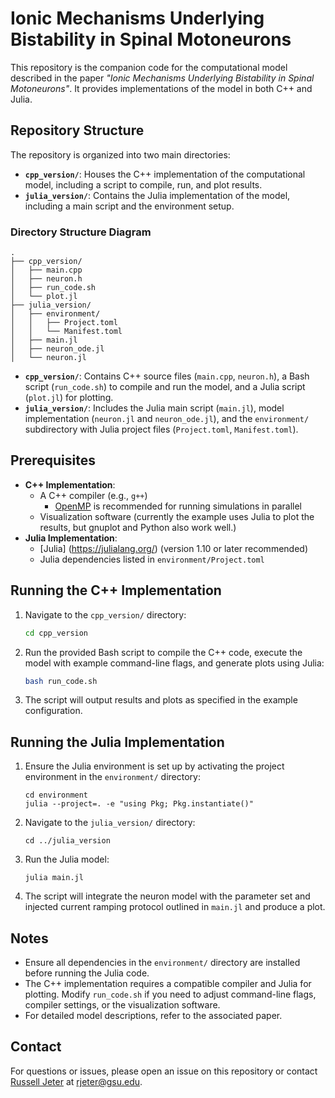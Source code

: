 # Ionic Mechanisms Underlying Bistability in Spinal Motoneurons

This repository is the companion code for the computational model described in the paper *"Ionic Mechanisms Underlying Bistability in Spinal Motoneurons"*. It provides implementations of the model in both C++ and Julia.

## Repository Structure

The repository is organized into two main directories:

- **`cpp_version/`**: Houses the C++ implementation of the computational model, including a script to compile, run, and plot results.
- **`julia_version/`**: Contains the Julia implementation of the model, including a main script and the environment setup.

### Directory Structure Diagram

```
.
├── cpp_version/
│   ├── main.cpp
│   ├── neuron.h
│   ├── run_code.sh
│   └── plot.jl
├── julia_version/
│   ├── environment/
│   │   ├── Project.toml
│   │   └── Manifest.toml
│   ├── main.jl
│   ├── neuron_ode.jl
│   └── neuron.jl
```

- **`cpp_version/`**: Contains C++ source files (`main.cpp`, `neuron.h`), a Bash script (`run_code.sh`) to compile and run the model, and a Julia script (`plot.jl`) for plotting.
- **`julia_version/`**: Includes the Julia main script (`main.jl`), model implementation (`neuron.jl` and `neuron_ode.jl`), and the `environment/` subdirectory with Julia project files (`Project.toml`, `Manifest.toml`).


## Prerequisites

- **C++ Implementation**:
  - A C++ compiler (e.g., `g++`) 
    - [OpenMP](https://www.openmp.org/) is recommended for running simulations in parallel
  - Visualization software (currently the example uses Julia to plot the results, but gnuplot and Python also work well.)
- **Julia Implementation**:
  - [Julia] (https://julialang.org/) (version 1.10 or later recommended)
  - Julia dependencies listed in `environment/Project.toml`

## Running the C++ Implementation

1. Navigate to the `cpp_version/` directory:
   ```bash
   cd cpp_version
   ```
2. Run the provided Bash script to compile the C++ code, execute the model with example command-line flags, and generate plots using Julia:
   ```bash
   bash run_code.sh
   ```
3. The script will output results and plots as specified in the example configuration.

## Running the Julia Implementation

1. Ensure the Julia environment is set up by activating the project environment in the `environment/` directory:
   ```
   cd environment
   julia --project=. -e "using Pkg; Pkg.instantiate()"
   ```
2. Navigate to the `julia_version/` directory:
   ```
   cd ../julia_version
   ```
3. Run the Julia model:
   ```
   julia main.jl
   ```
4. The script will integrate the neuron model with the parameter set and injected current ramping protocol outlined in `main.jl` and produce a plot.

## Notes

- Ensure all dependencies in the `environment/` directory are installed before running the Julia code.
- The C++ implementation requires a compatible compiler and Julia for plotting. Modify `run_code.sh` if you need to adjust command-line flags, compiler settings, or the visualization software.
- For detailed model descriptions, refer to the associated paper.

## Contact

For questions or issues, please open an issue on this repository or contact [Russell Jeter](math.gsu.edu/rjeter) at [rjeter@gsu.edu](mailto:rjeter@gsu.edu).